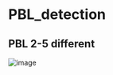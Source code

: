 # PBL_detection
## PBL 2-5 different
![image](https://user-images.githubusercontent.com/32629259/191677602-e467efb0-c140-4f6f-a0b0-ad4762746792.png)
